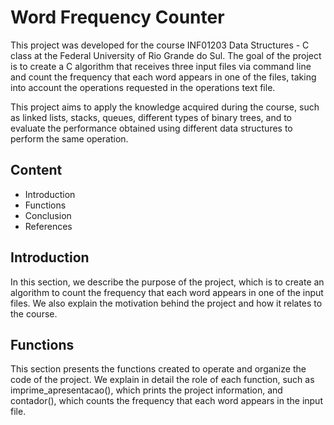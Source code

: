 # Word Frequency Counter

This project was developed for the course INF01203 Data Structures - C class at the Federal University of Rio Grande do Sul. The goal of the project is to create a C algorithm that receives three input files via command line and count the frequency that each word appears in one of the files, taking into account the operations requested in the operations text file.

This project aims to apply the knowledge acquired during the course, such as linked lists, stacks, queues, different types of binary trees, and to evaluate the performance obtained using different data structures to perform the same operation.

## Content
- Introduction
- Functions
- Conclusion
- References

## Introduction

In this section, we describe the purpose of the project, which is to create an algorithm to count the frequency that each word appears in one of the input files. We also explain the motivation behind the project and how it relates to the course.

## Functions

This section presents the functions created to operate and organize the code of the project. We explain in detail the role of each function, such as imprime_apresentacao(), which prints the project information, and contador(), which counts the frequency that each word appears in the input file.